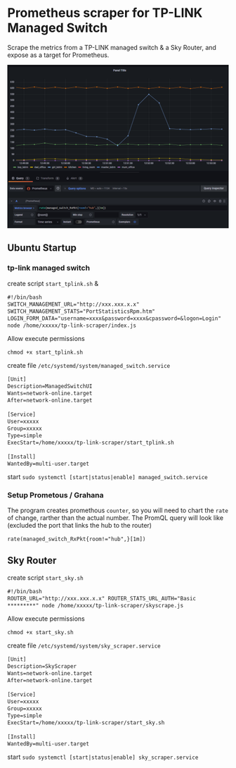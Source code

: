 
# Prometheus scraper for TP-LINK Managed Switch 

Scrape the metrics from a TP-LINK managed switch & a Sky Router, and expose as a target for Prometheus.

![Grahana](/assets/network.png)



## Ubuntu Startup

### tp-link managed switch 

create script ```start_tplink.sh``` & 

```
#!/bin/bash
SWITCH_MANAGEMENT_URL="http://xxx.xxx.x.x" SWITCH_MANAGEMENT_STATS="PortStatisticsRpm.htm" LOGIN_FORM_DATA="username=xxxx&password=xxxx&cpassword=&logon=Login" node /home/xxxxx/tp-link-scraper/index.js
```

Allow execute permissions
```
chmod +x start_tplink.sh
```

create file ```/etc/systemd/system/managed_switch.service```

```
[Unit]
Description=ManagedSwitchUI
Wants=network-online.target
After=network-online.target

[Service]
User=xxxxx
Group=xxxxx
Type=simple
ExecStart=/home/xxxxx/tp-link-scraper/start_tplink.sh

[Install]
WantedBy=multi-user.target
```

start
```sudo systemctl [start|status|enable] managed_switch.service```


### Setup Prometous / Grahana

The program creates promethous `counter`, so you will need to chart the `rate` of change, rarther than the actual number.  The PromQL query will look like (excluded the port that links the hub to the router)

```
rate(managed_switch_RxPkt{room!="hub",}[1m])

```


## Sky Router

create script  ```start_sky.sh```
```
#!/bin/bash
ROUTER_URL="http://xxx.xxx.x.x" ROUTER_STATS_URL_AUTH="Basic *********" node /home/xxxxx/tp-link-scraper/skyscrape.js
```

Allow execute permissions
```
chmod +x start_sky.sh
```

create file ```/etc/systemd/system/sky_scraper.service```

```
[Unit]
Description=SkyScraper
Wants=network-online.target
After=network-online.target

[Service]
User=xxxxx
Group=xxxxx
Type=simple
ExecStart=/home/xxxxx/tp-link-scraper/start_sky.sh

[Install]
WantedBy=multi-user.target
```

start
```sudo systemctl [start|status|enable] sky_scraper.service```